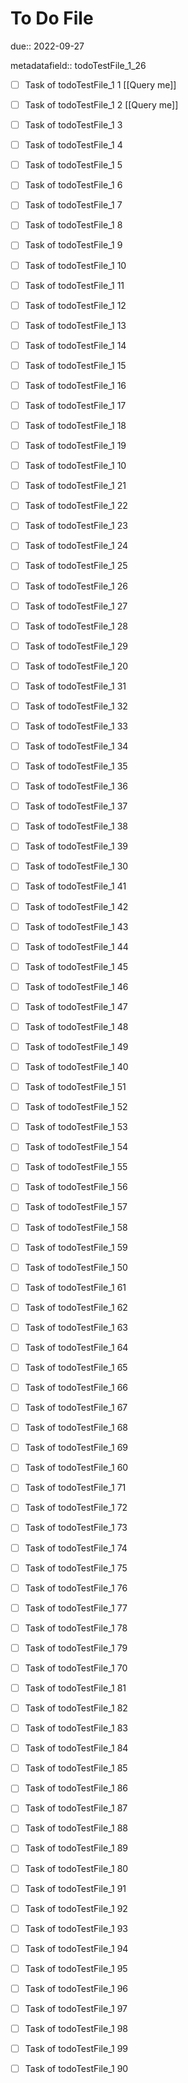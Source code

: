# To Do File

due:: 2022-09-27

metadatafield:: todoTestFile_1_26

- [ ] Task of todoTestFile_1 1 [[Query me]]
- [ ] Task of todoTestFile_1 2 [[Query me]]
- [ ] Task of todoTestFile_1 3
- [ ] Task of todoTestFile_1 4
- [ ] Task of todoTestFile_1 5
- [ ] Task of todoTestFile_1 6
- [ ] Task of todoTestFile_1 7
- [ ] Task of todoTestFile_1 8
- [ ] Task of todoTestFile_1 9
- [ ] Task of todoTestFile_1 10

- [ ] Task of todoTestFile_1 11 
- [ ] Task of todoTestFile_1 12 
- [ ] Task of todoTestFile_1 13
- [ ] Task of todoTestFile_1 14
- [ ] Task of todoTestFile_1 15
- [ ] Task of todoTestFile_1 16
- [ ] Task of todoTestFile_1 17
- [ ] Task of todoTestFile_1 18
- [ ] Task of todoTestFile_1 19
- [ ] Task of todoTestFile_1 10

- [ ] Task of todoTestFile_1 21 
- [ ] Task of todoTestFile_1 22 
- [ ] Task of todoTestFile_1 23
- [ ] Task of todoTestFile_1 24
- [ ] Task of todoTestFile_1 25
- [ ] Task of todoTestFile_1 26
- [ ] Task of todoTestFile_1 27
- [ ] Task of todoTestFile_1 28
- [ ] Task of todoTestFile_1 29
- [ ] Task of todoTestFile_1 20

- [ ] Task of todoTestFile_1 31 
- [ ] Task of todoTestFile_1 32 
- [ ] Task of todoTestFile_1 33
- [ ] Task of todoTestFile_1 34
- [ ] Task of todoTestFile_1 35
- [ ] Task of todoTestFile_1 36
- [ ] Task of todoTestFile_1 37
- [ ] Task of todoTestFile_1 38
- [ ] Task of todoTestFile_1 39
- [ ] Task of todoTestFile_1 30

- [ ] Task of todoTestFile_1 41 
- [ ] Task of todoTestFile_1 42 
- [ ] Task of todoTestFile_1 43
- [ ] Task of todoTestFile_1 44
- [ ] Task of todoTestFile_1 45
- [ ] Task of todoTestFile_1 46
- [ ] Task of todoTestFile_1 47
- [ ] Task of todoTestFile_1 48
- [ ] Task of todoTestFile_1 49
- [ ] Task of todoTestFile_1 40

- [ ] Task of todoTestFile_1 51 
- [ ] Task of todoTestFile_1 52 
- [ ] Task of todoTestFile_1 53
- [ ] Task of todoTestFile_1 54
- [ ] Task of todoTestFile_1 55
- [ ] Task of todoTestFile_1 56
- [ ] Task of todoTestFile_1 57
- [ ] Task of todoTestFile_1 58
- [ ] Task of todoTestFile_1 59
- [ ] Task of todoTestFile_1 50

- [ ] Task of todoTestFile_1 61 
- [ ] Task of todoTestFile_1 62 
- [ ] Task of todoTestFile_1 63
- [ ] Task of todoTestFile_1 64
- [ ] Task of todoTestFile_1 65
- [ ] Task of todoTestFile_1 66
- [ ] Task of todoTestFile_1 67
- [ ] Task of todoTestFile_1 68
- [ ] Task of todoTestFile_1 69
- [ ] Task of todoTestFile_1 60

- [ ] Task of todoTestFile_1 71 
- [ ] Task of todoTestFile_1 72 
- [ ] Task of todoTestFile_1 73
- [ ] Task of todoTestFile_1 74
- [ ] Task of todoTestFile_1 75
- [ ] Task of todoTestFile_1 76
- [ ] Task of todoTestFile_1 77
- [ ] Task of todoTestFile_1 78
- [ ] Task of todoTestFile_1 79
- [ ] Task of todoTestFile_1 70


- [ ] Task of todoTestFile_1 81 
- [ ] Task of todoTestFile_1 82 
- [ ] Task of todoTestFile_1 83
- [ ] Task of todoTestFile_1 84
- [ ] Task of todoTestFile_1 85
- [ ] Task of todoTestFile_1 86
- [ ] Task of todoTestFile_1 87
- [ ] Task of todoTestFile_1 88
- [ ] Task of todoTestFile_1 89
- [ ] Task of todoTestFile_1 80


- [ ] Task of todoTestFile_1 91 
- [ ] Task of todoTestFile_1 92 
- [ ] Task of todoTestFile_1 93
- [ ] Task of todoTestFile_1 94
- [ ] Task of todoTestFile_1 95
- [ ] Task of todoTestFile_1 96
- [ ] Task of todoTestFile_1 97
- [ ] Task of todoTestFile_1 98
- [ ] Task of todoTestFile_1 99
- [ ] Task of todoTestFile_1 90
